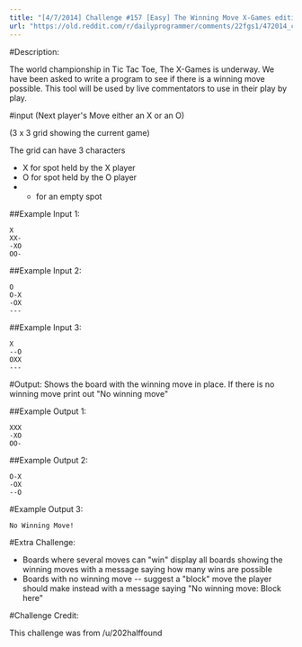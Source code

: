 ```yaml
---
title: "[4/7/2014] Challenge #157 [Easy] The Winning Move X-Games edition"
url: "https://old.reddit.com/r/dailyprogrammer/comments/22fgs1/472014_challenge_157_easy_the_winning_move_xgames/"
---
```


#Description:

The world championship in Tic Tac Toe, The X-Games is underway. We have been asked to write a program
to see if there is a winning move possible. This tool will be used by live commentators to
use in their play by play.


#input
(Next player's Move either an X or an O)

(3 x 3 grid showing the current game)

The grid can have 3 characters

* X for spot held by the X player
* O for spot held by the O player
* - for an empty spot


##Example Input 1:

    X
    XX-
    -XO
    OO-
	

##Example Input 2:

    O
    O-X
    -OX
    ---

##Example Input 3:

    X
    --O
    OXX
    ---

#Output:
Shows the board with the winning move in place. If there is no winning move print out "No winning move"

##Example Output 1:

    XXX
    -XO
    OO-
	
	
##Example Output 2:

    O-X
    -OX
    --O
	
#Example Output 3:

    No Winning Move!
	
	
#Extra Challenge:

* Boards where several moves can "win" display all boards showing the winning moves with a message saying how many wins are possible
* Boards with no winning move -- suggest a "block" move the player should make instead with a message saying "No winning move: Block here"

#Challenge Credit:

This challenge was from /u/202halffound 